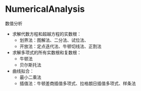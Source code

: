 # NumericalAnalysis
数值分析
- 求解代数方程和超越方程的实数根：
  - 划界法：图解法、二分法、试位法、
  - 开放法：定点迭代法、牛顿切线法、正割法
- 求解多项式的所有实数根和复数根：
  - 牛顿法
  - 贝尔斯托法
- 曲线拟合：
  - 最小二乘法
  - 插值法：牛顿差商插值多项式、拉格朗日插值多项式、样条法
